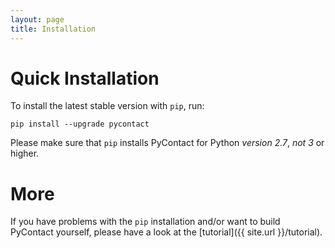 ```yaml
---
layout: page
title: Installation
---
```


# Quick Installation
To install the latest stable version with `pip`, run:
```
pip install --upgrade pycontact
```
Please make sure that `pip` installs PyContact for Python *version 2.7*, *not 3*
or higher.

# More
If you have problems with the `pip` installation and/or want to build
PyContact yourself, please have a look at the [tutorial]({{ site.url }}/tutorial).
